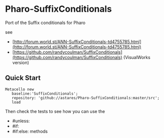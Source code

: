 # Pharo-SuffixConditionals
Port of the Suffix conditionals for Pharo

see 
- [http://forum.world.st/ANN-SuffixConditionals-td4755785.html](http://forum.world.st/ANN-SuffixConditionals-td4755785.html)
- [https://github.com/randycoulman/SuffixConditionals](https://github.com/randycoulman/SuffixConditionals) (VisualWorks version)

## Quick Start

```Smalltalk
Metacello new
   baseline:'SuffixConditionals';
   repository: 'github://astares/Pharo-SuffixConditionals:master/src';
   load
```

Then check the tests to see how you can use the 
- #unless: 
- #if:
- #if:else:
methods
